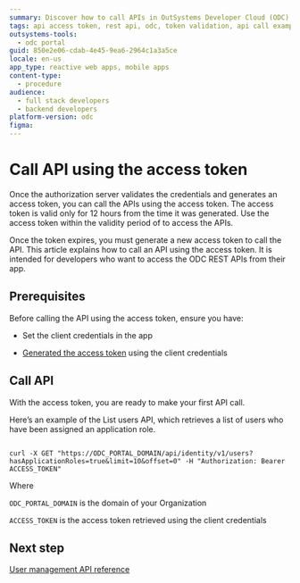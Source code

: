 ```yaml
---
summary: Discover how to call APIs in OutSystems Developer Cloud (ODC) using an access token, with step-by-step guidance for developers.
tags: api access token, rest api, odc, token validation, api call example
outsystems-tools:
  - odc portal
guid: 850e2e06-cdab-4e45-9ea6-2964c1a3a5ce
locale: en-us
app_type: reactive web apps, mobile apps
content-type:
  - procedure
audience:
  - full stack developers
  - backend developers
platform-version: odc
figma:
---
```


# Call API using the access token

Once the authorization server validates the credentials and generates an access token, you can call the APIs using the access token. The access token is valid only for 12 hours from the time it was generated. Use the access token within the validity period of to access the APIs.

Once the token expires, you must generate a new access token to call the API. This article explains how to call an API using the access token. It is intended for developers who want to access the ODC REST APIs from their app.

## Prerequisites

Before calling the API using the access token, ensure you have:

* Set the client credentials in the app

* [Generated the access token](get-access-token.md) using the client credentials

## Call API

With the access token, you are ready to make your first API call.

Here’s an example of the List users API, which retrieves a list of users who have been assigned an application role.

```curl

curl -X GET "https://ODC_PORTAL_DOMAIN/api/identity/v1/users?hasApplicationRoles=true&limit=10&offset=0" -H "Authorization: Bearer ACCESS_TOKEN"

```

Where 

`ODC_PORTAL_DOMAIN` is the domain of your Organization

`ACCESS_TOKEN` is the access token retrieved using the client credentials

## Next step

[User management API reference](../../identity-v1.md)
